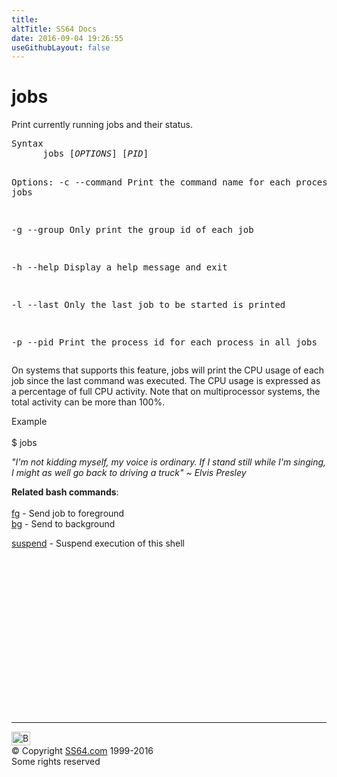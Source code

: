 ```yaml
---
title:
altTitle: SS64 Docs
date: 2016-09-04 19:26:55
useGithubLayout: false
---
```

<!-- #BeginLibraryItem "/Library/head_bash.lbi" --><!-- #EndLibraryItem --><h1>jobs</h1> 
<p>Print currently running jobs and their status. </p>
<pre>Syntax
      jobs [<i>OPTIONS</i>] [<i>PID</i>]


Options:
   -c 
   --command  Print the command name for each process in jobs

   -g
   --group    Only print the group id of each job

   -h
   --help     Display a help message and exit

   -l
   --last     Only the last job to be started is printed

   -p
   --pid      Print the process id for each process in all jobs </pre>
<p>On systems that supports this feature, jobs will print the CPU usage of each job since the last command was executed. The CPU usage is expressed as a percentage of full CPU activity. Note that on multiprocessor systems, the total activity can be more than 100%. </p>
<p>Example<br>
<br> 
<span class="code">$ jobs</span></p>
<p class="quote"><i>"I'm not kidding myself,
my voice is ordinary. If I stand still while
I'm singing, I might as well go back to
driving a truck" ~ Elvis Presley  </i></p>
<p><b>Related bash commands</b>:<br>
<br>
<a href="fg.html">fg</a> - Send job to foreground <br>
<a href="bg.html">bg</a> - Send to background<br>

<a href="suspend.html">suspend</a> - Suspend execution of this shell</p><!-- #BeginLibraryItem "/Library/foot_bash.lbi" --><p>
<!-- bash300 -->
<ins class="adsbygoogle" style="display:inline-block;width:300px;height:250px" data-ad-client="ca-pub-6140977852749469" data-ad-slot="4615356305"></ins>
<script>
(adsbygoogle = window.adsbygoogle || []).push({});
</script></p>
<hr>
<div id="bl" class="footer"><a href="jobs.html#"><img src="../images/top.png" width="30" height="22" alt="Back to the Top"></a></div>
<div id="br" class="footer, tagline">© Copyright <a href="../index.html">SS64.com</a> 1999-2016<br>
Some rights reserved</div><!-- #EndLibraryItem -->

